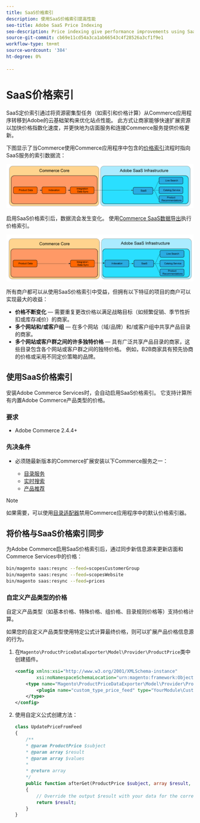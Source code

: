 ```yaml
---
title: SaaS价格索引
description: 使用SaaS价格索引提高性能
seo-title: Adobe SaaS Price Indexing
seo-description: Price indexing give performance improvements using SaaS infrastructure
source-git-commit: cb69e11cd54a3ca1ab66543c4f28526a3cf1f9e1
workflow-type: tm+mt
source-wordcount: '384'
ht-degree: 0%

---
```


# SaaS价格索引

SaaS定价索引通过将资源密集型任务（如索引和价格计算）从Commerce应用程序转移到Adobe的云基础架构来优化站点性能。 此方式让商家能够快速扩展资源以加快价格指数化速度，并更快地为店面服务和连接Commerce服务提供价格更新。

下图显示了当Commerce使用Commerce应用程序中包含的[价格索引](https://experienceleague.adobe.com/en/docs/commerce-operations/configuration-guide/cli/manage-indexers)流程时指向SaaS服务的索引数据流：

![默认数据流](assets/old_way.png)

启用SaaS价格索引后，数据流会发生变化。 使用[Commerce SaaS数据导出](../data-export/data-synchronization.md)执行价格索引。

![SaaS价格索引数据流](assets/new_way.png)

所有商户都可以从使用SaaS价格索引中受益，但拥有以下特征的项目的商户可以实现最大的收益：

* **价格不断变化** — 需要重复更改价格以满足战略目标（如频繁促销、季节性折扣或库存减价）的商家。
* **多个网站和/或客户组** — 在多个网站（域/品牌）和/或客户组中共享产品目录的商家。
* **多个网站或客户群之间的许多独特价格** — 具有广泛共享产品目录的商家，这些目录包含各个网站或客户群之间的独特价格。 例如，B2B商家具有预先协商的价格或采用不同定价策略的品牌。

## 使用SaaS价格索引

安装Adobe Commerce Services时，会自动启用SaaS价格索引。 它支持计算所有内置Adobe Commerce产品类型的价格。

### 要求

* Adobe Commerce 2.4.4+

### 先决条件

* 必须随最新版本的Commerce扩展安装以下Commerce服务之一：

   * [目录服务](../catalog-service/overview.md)
   * [实时搜索](../live-search/overview.md)
   * [产品推荐](../product-recommendations/guide-overview.md)


>[!NOTE]
>
>如果需要，可以使用[目录适配器](catalog-adapter.md)禁用Commerce应用程序中的默认价格索引器。

## 将价格与SaaS价格索引同步

为Adobe Commerce启用SaaS价格索引后，通过同步新信息源来更新店面和Commerce Services中的价格：

```bash
bin/magento saas:resync --feed=scopesCustomerGroup
bin/magento saas:resync --feed=scopesWebsite
bin/magento saas:resync --feed=prices
```

### 自定义产品类型的价格

自定义产品类型（如基本价格、特殊价格、组价格、目录规则价格等）支持价格计算。

如果您的自定义产品类型使用特定公式计算最终价格，则可以扩展产品价格信息源的行为。

1. 在`Magento\ProductPriceDataExporter\Model\Provider\ProductPrice`类中创建插件。

   ```xml
   <config xmlns:xsi="http://www.w3.org/2001/XMLSchema-instance"
           xsi:noNamespaceSchemaLocation="urn:magento:framework:ObjectManager/etc/config.xsd">
       <type name="Magento\ProductPriceDataExporter\Model\Provider\ProductPrice">
           <plugin name="custom_type_price_feed" type="YourModule\CustomProductType\Plugin\UpdatePriceFromFeed" />
       </type>
   </config>
   ```

1. 使用自定义公式创建方法：

   ```php
   class UpdatePriceFromFeed
   {
       /**
       * @param ProductPrice $subject
       * @param array $result
       * @param array $values
       *
       * @return array
       */
       public function afterGet(ProductPrice $subject, array $result, array $values) : array
       {
           // Override the output $result with your data for the corresponding products (see original method for details) 
           return $result;
       }
   }
   ```

